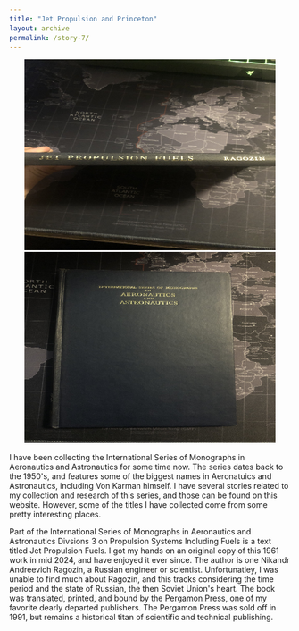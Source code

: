 ```yaml
---
title: "Jet Propulsion and Princeton"
layout: archive
permalink: /story-7/
---
```

<p align="center">
    <img width="450" height="342" src='/images/fuels.jpg'>
    <img width="450" height="342" src='/images/perty.jpg'>
</p>
I have been collecting the International Series of Monographs in Aeronautics and Astronautics for some time now. The series dates back to the 1950's, and features some of the biggest names in Aeronatuics and Astronautics, including Von Karman himself. I have several stories related to my collection and research of this series, and those can be found on this website. However, some of the titles I have collected come from some pretty interesting places.

Part of the International Series of Monographs in Aeronautics and Astronautics Divsions 3 on Propulsion Systems Including Fuels is a text titled Jet Propulsion Fuels. I got my hands on an original copy of this 1961 work in mid 2024, and have enjoyed it ever since. The author is one Nikandr Andreevich Ragozin, a Russian engineer or scientist. Unfortunatley, I was unable to find much about Ragozin, and this tracks considering the time period and the state of Russian, the then Soviet Union's heart. The book was translated, printed, and bound by the [Pergamon Press](https://en.wikipedia.org/wiki/Pergamon_Press), one of my favorite dearly departed publishers. The Pergamon Press was sold off in 1991, but remains a historical titan of scientific and technical publishing.




